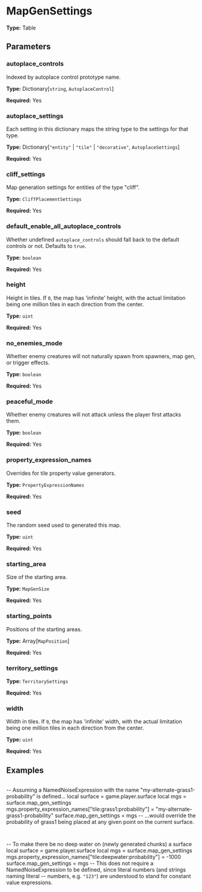 # MapGenSettings

**Type:** Table

## Parameters

### autoplace_controls

Indexed by autoplace control prototype name.

**Type:** Dictionary[`string`, `AutoplaceControl`]

**Required:** Yes

### autoplace_settings

Each setting in this dictionary maps the string type to the settings for that type.

**Type:** Dictionary[`"entity"` | `"tile"` | `"decorative"`, `AutoplaceSettings`]

**Required:** Yes

### cliff_settings

Map generation settings for entities of the type "cliff".

**Type:** `CliffPlacementSettings`

**Required:** Yes

### default_enable_all_autoplace_controls

Whether undefined `autoplace_controls` should fall back to the default controls or not. Defaults to `true`.

**Type:** `boolean`

**Required:** Yes

### height

Height in tiles. If `0`, the map has 'infinite' height, with the actual limitation being one million tiles in each direction from the center.

**Type:** `uint`

**Required:** Yes

### no_enemies_mode

Whether enemy creatures will not naturally spawn from spawners, map gen, or trigger effects.

**Type:** `boolean`

**Required:** Yes

### peaceful_mode

Whether enemy creatures will not attack unless the player first attacks them.

**Type:** `boolean`

**Required:** Yes

### property_expression_names

Overrides for tile property value generators.

**Type:** `PropertyExpressionNames`

**Required:** Yes

### seed

The random seed used to generated this map.

**Type:** `uint`

**Required:** Yes

### starting_area

Size of the starting area.

**Type:** `MapGenSize`

**Required:** Yes

### starting_points

Positions of the starting areas.

**Type:** Array[`MapPosition`]

**Required:** Yes

### territory_settings

**Type:** `TerritorySettings`

**Required:** Yes

### width

Width in tiles. If `0`, the map has 'infinite' width, with the actual limitation being one million tiles in each direction from the center.

**Type:** `uint`

**Required:** Yes

## Examples

```
```
-- Assuming a NamedNoiseExpression with the name "my-alternate-grass1-probability" is defined...
local surface = game.player.surface
local mgs = surface.map_gen_settings
mgs.property_expression_names["tile:grass1:probability"] = "my-alternate-grass1-probability"
surface.map_gen_settings = mgs
-- ...would override the probability of grass1 being placed at any given point on the current surface.
```
```

```
```
-- To make there be no deep water on (newly generated chunks) a surface
local surface = game.player.surface
local mgs = surface.map_gen_settings
mgs.property_expression_names["tile:deepwater:probability"] = -1000
surface.map_gen_settings = mgs
-- This does not require a NamedNoiseExpression to be defined, since literal numbers (and strings naming literal
-- numbers, e.g. `"123"`) are understood to stand for constant value expressions.
```
```

